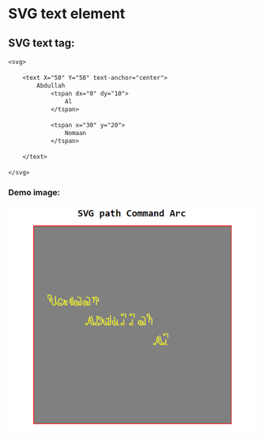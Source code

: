 # SVG text element

## SVG text tag:

    <svg>

        <text X="50" Y="50" text-anchor="center">
            Abdullah
                <tspan dx="0" dy="10">
                    Al
                </tspan>

                <tspan x="30" y="20">
                    Nomaan
                </tspan>

        </text>

    </svg>

### Demo image:

<img src="./demoImage.png">